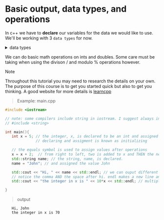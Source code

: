 # Basic output, data types, and operations

In c++ we have to **declare** our variables for the data we would like to use. 
We'll be working with 3 `data types` for now. 

<details>
<summary> data types </summary>

1. int: integers 
2. string: strings 
3. double: decimal values

</details>

We can do basic math operations on ints and doubles. Some care must be taking when using the divison / and modulo % operations however. 

> [!NOTE]
> Throughout this tutorial you may need to research the details on your own. 
> The purpose of this course is to get you started quick but also to get you thinking.
> A good website for more details is [learncpp](https://www.learncpp.com/)

> Example: main.cpp

```cpp
#include <iostream>

// note: some compilers include string in iostream. I suggest always including the line that's commented-out below
// #include <string>

int main(){
   int x = 5; // the integer, x, is declared to be an int and assigned the value 5. 
              // declaring and assigment is known as initializing

   // the equals symbol is used to assign values after operations
   x = x + 2;  // from right to left, two is added to x and THEN the new value is assigned to x
   std::string name; // the string, name, is declared. 
   name = "John"; // and assigned the value John 

   std::cout << "Hi, " << name << std::endl; // we can ouput different data by separating each thing with <<
   // notice the comma AND the space after hi. endl makes a new line and comes from the standard namespace
   std::cout << "the integer in x is " << 10*x << std::endl; // multiply x by 10, remember that x now holds the value 7

}
```

> output
```console
   Hi, John
   the integer in x is 70
```

